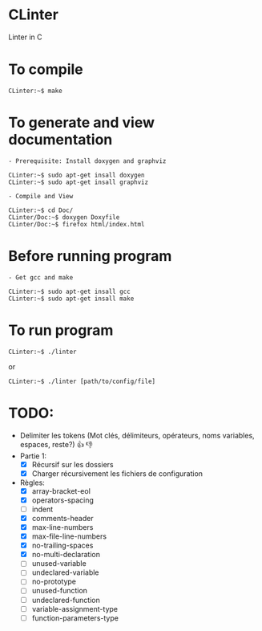 # CLinter
Linter in C
# To compile
```console
CLinter:~$ make
```
# To generate and view documentation
	- Prerequisite: Install doxygen and graphviz 
```console
CLinter:~$ sudo apt-get insall doxygen
CLinter:~$ sudo apt-get insall graphviz
```
	- Compile and View
```console
CLinter:~$ cd Doc/
CLinter/Doc:~$ doxygen Doxyfile
CLinter/Doc:~$ firefox html/index.html
```
# Before running program
	- Get gcc and make
```console
CLinter:~$ sudo apt-get insall gcc
CLinter:~$ sudo apt-get insall make
```
# To run program
```console
CLinter:~$ ./linter
```

or

```console
CLinter:~$ ./linter [path/to/config/file]
```

# TODO:
* Delimiter les tokens (Mot clés, délimiteurs, opérateurs, noms variables, espaces, reste?)	:+1: :-1:
* Partie 1:
	- [x] Récursif sur les dossiers
	- [x] Charger récursivement les fichiers de configuration
* Règles:
	- [x] array-bracket-eol
	- [x] operators-spacing 
	- [ ] indent
	- [x] comments-header
	- [x] max-line-numbers
	- [x] max-file-line-numbers
	- [x] no-trailing-spaces
	- [x] no-multi-declaration
	- [ ] unused-variable
	- [ ] undeclared-variable
	- [ ] no-prototype
	- [ ] unused-function
	- [ ] undeclared-function
	- [ ] variable-assignment-type
	- [ ] function-parameters-type
